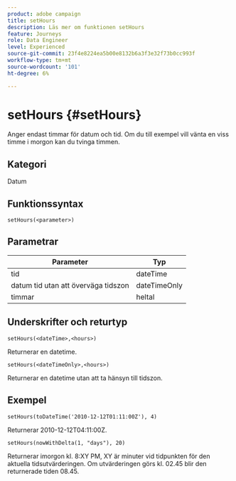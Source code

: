 ```yaml
---
product: adobe campaign
title: setHours
description: Läs mer om funktionen setHours
feature: Journeys
role: Data Engineer
level: Experienced
source-git-commit: 23f4e8224ea5b00e8132b6a3f3e32f73b0cc993f
workflow-type: tm+mt
source-wordcount: '101'
ht-degree: 6%

---
```


# setHours {#setHours}

Anger endast timmar för datum och tid. Om du till exempel vill vänta en viss timme i morgon kan du tvinga timmen.

## Kategori

Datum

## Funktionssyntax

`setHours(<parameter>)`

## Parametrar

| Parameter | Typ |
|--- |--- |
| tid | dateTime |
| datum tid utan att överväga tidszon | dateTimeOnly |
| timmar | heltal |

## Underskrifter och returtyp

`setHours(<dateTime>,<hours>)`

Returnerar en datetime.

`setHours(<dateTimeOnly>,<hours>)`

Returnerar en datetime utan att ta hänsyn till tidszon.

## Exempel

`setHours(toDateTime('2010-12-12T01:11:00Z'), 4)`

Returnerar 2010-12-12T04:11:00Z.

`setHours(nowWithDelta(1, "days"), 20)`

Returnerar imorgon kl. 8:XY PM, XY är minuter vid tidpunkten för den aktuella tidsutvärderingen. Om utvärderingen görs kl. 02.45 blir den returnerade tiden 08.45.
